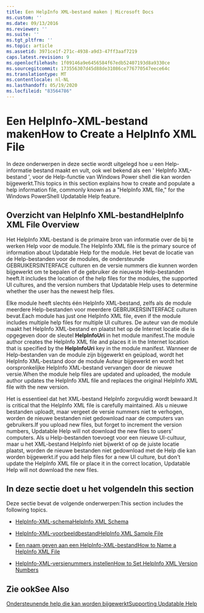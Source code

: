 ```yaml
---
title: Een HelpInfo XML-bestand maken | Microsoft Docs
ms.custom: ''
ms.date: 09/13/2016
ms.reviewer: ''
ms.suite: ''
ms.tgt_pltfrm: ''
ms.topic: article
ms.assetid: 3971ce1f-271c-4938-a9d3-47ff3aaf7219
caps.latest.revision: 9
ms.openlocfilehash: 1f09146a9e6456584f67edb52407193d8a9330ce
ms.sourcegitcommit: 173556307d45d88de31086ce776770547eece64c
ms.translationtype: MT
ms.contentlocale: nl-NL
ms.lasthandoff: 05/19/2020
ms.locfileid: "83564786"
---
```

# <a name="how-to-create-a-helpinfo-xml-file"></a><span data-ttu-id="de16a-102">Een HelpInfo-XML-bestand maken</span><span class="sxs-lookup"><span data-stu-id="de16a-102">How to Create a HelpInfo XML File</span></span>

<span data-ttu-id="de16a-103">In deze onderwerpen in deze sectie wordt uitgelegd hoe u een Help-informatie bestand maakt en vult, ook wel bekend als een ' HelpInfo XML-bestand ', voor de Help-functie van Windows Power shell die kan worden bijgewerkt.</span><span class="sxs-lookup"><span data-stu-id="de16a-103">This topics in this section explains how to create and populate a help information file, commonly known as a "HelpInfo XML file," for the Windows PowerShell Updatable Help feature.</span></span>

## <a name="helpinfo-xml-file-overview"></a><span data-ttu-id="de16a-104">Overzicht van HelpInfo XML-bestand</span><span class="sxs-lookup"><span data-stu-id="de16a-104">HelpInfo XML File Overview</span></span>

<span data-ttu-id="de16a-105">Het HelpInfo XML-bestand is de primaire bron van informatie over de bij te werken Help voor de module.</span><span class="sxs-lookup"><span data-stu-id="de16a-105">The HelpInfo XML file is the primary source of information about Updatable Help for the module.</span></span> <span data-ttu-id="de16a-106">Het bevat de locatie van de Help-bestanden voor de modules, de ondersteunde GEBRUIKERSINTERFACE culturen en de versie nummers die kunnen worden bijgewerkt om te bepalen of de gebruiker de nieuwste Help-bestanden heeft.</span><span class="sxs-lookup"><span data-stu-id="de16a-106">It includes the location of the help files for the modules, the supported UI cultures, and the version numbers that Updatable Help uses to determine whether the user has the newest help files.</span></span>

<span data-ttu-id="de16a-107">Elke module heeft slechts één HelpInfo XML-bestand, zelfs als de module meerdere Help-bestanden voor meerdere GEBRUIKERSINTERFACE culturen bevat.</span><span class="sxs-lookup"><span data-stu-id="de16a-107">Each module has just one HelpInfo XML file, even if the module includes multiple help files for multiple UI cultures.</span></span> <span data-ttu-id="de16a-108">De auteur van de module maakt het HelpInfo XML-bestand en plaatst het op de Internet locatie die is opgegeven door de sleutel **HelpInfoUri** in het module manifest.</span><span class="sxs-lookup"><span data-stu-id="de16a-108">The module author creates the HelpInfo XML file and places it in the Internet location that is specified by the **HelpInfoUri** key in the module manifest.</span></span> <span data-ttu-id="de16a-109">Wanneer de Help-bestanden van de module zijn bijgewerkt en geüpload, wordt het HelpInfo XML-bestand door de module Auteur bijgewerkt en wordt het oorspronkelijke HelpInfo XML-bestand vervangen door de nieuwe versie.</span><span class="sxs-lookup"><span data-stu-id="de16a-109">When the module help files are updated and uploaded, the module author updates the HelpInfo XML file and replaces the original HelpInfo XML file with the new version.</span></span>

<span data-ttu-id="de16a-110">Het is essentieel dat het XML-bestand HelpInfo zorgvuldig wordt bewaard.</span><span class="sxs-lookup"><span data-stu-id="de16a-110">It is critical that the HelpInfo XML file is carefully maintained.</span></span> <span data-ttu-id="de16a-111">Als u nieuwe bestanden uploadt, maar vergeet de versie nummers niet te verhogen, worden de nieuwe bestanden niet gedownload naar de computers van gebruikers.</span><span class="sxs-lookup"><span data-stu-id="de16a-111">If you upload new files, but forget to increment the version numbers, Updatable Help will not download the new files to users' computers.</span></span> <span data-ttu-id="de16a-112">Als u Help-bestanden toevoegt voor een nieuwe UI-cultuur, maar u het XML-bestand HelpInfo niet bijwerkt of op de juiste locatie plaatst, worden de nieuwe bestanden niet gedownload met de Help die kan worden bijgewerkt.</span><span class="sxs-lookup"><span data-stu-id="de16a-112">if you add help files for a new UI culture, but don't update the HelpInfo XML file or place it in the correct location, Updatable Help will not download the new files.</span></span>

## <a name="in-this-section"></a><span data-ttu-id="de16a-113">In deze sectie doet u het volgende</span><span class="sxs-lookup"><span data-stu-id="de16a-113">In this section</span></span>

<span data-ttu-id="de16a-114">Deze sectie bevat de volgende onderwerpen:</span><span class="sxs-lookup"><span data-stu-id="de16a-114">This section includes the following topics.</span></span>

- [<span data-ttu-id="de16a-115">HelpInfo-XML-schema</span><span class="sxs-lookup"><span data-stu-id="de16a-115">HelpInfo XML Schema</span></span>](./helpinfo-xml-schema.md)

- [<span data-ttu-id="de16a-116">HelpInfo-XML-voorbeeldbestand</span><span class="sxs-lookup"><span data-stu-id="de16a-116">HelpInfo XML Sample File</span></span>](./helpinfo-xml-sample-file.md)

- [<span data-ttu-id="de16a-117">Een naam geven aan een HelpInfo-XML-bestand</span><span class="sxs-lookup"><span data-stu-id="de16a-117">How to Name a HelpInfo XML File</span></span>](./how-to-name-a-helpinfo-xml-file.md)

- [<span data-ttu-id="de16a-118">HelpInfo-XML-versienummers instellen</span><span class="sxs-lookup"><span data-stu-id="de16a-118">How to Set HelpInfo XML Version Numbers</span></span>](./how-to-set-helpinfo-xml-version-numbers.md)

## <a name="see-also"></a><span data-ttu-id="de16a-119">Zie ook</span><span class="sxs-lookup"><span data-stu-id="de16a-119">See Also</span></span>

[<span data-ttu-id="de16a-120">Ondersteunende help die kan worden bijgewerkt</span><span class="sxs-lookup"><span data-stu-id="de16a-120">Supporting Updatable Help</span></span>](./supporting-updatable-help.md)
